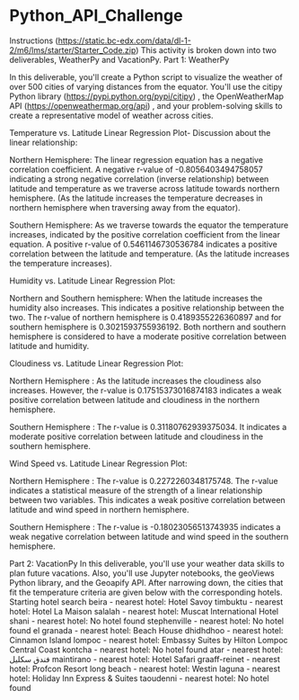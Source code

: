 # Python_API_Challenge

 Instructions
 (https://static.bc-edx.com/data/dl-1-2/m6/lms/starter/Starter_Code.zip)
 This activity is broken down into two deliverables, WeatherPy and VacationPy.
 Part 1: WeatherPy
 
  In this deliverable, you'll create a Python script to visualize the weather of over 500 cities of varying distances from the
 equator. You'll use the citipy Python library (https://pypi.python.org/pypi/citipy) , the OpenWeatherMap API (https://openweathermap.org/api) , and your problem-solving skills to create a representative model of weather across cities. 
 
 Temperature vs. Latitude Linear Regression Plot- Discussion about the linear relationship:

Northern Hemisphere: The linear regression equation has a negative correlation coefficient. A negative r-value of -0.8056403494758057 indicating a strong negative correlation (inverse relationship) between latitude and temperature as we traverse across latitude towards northern hemisphere. (As the latitude increases the temperature decreases in northern hemisphere when traversing away from the equator).

Southern Hemisphere: As we traverse towards the equator the temperature increases, indicated by the positive correlation coefficient from the linear equation. A positive r-value of 0.5461146730536784 indicates a positive correlation between the latitude and temperature. (As the latitude increases the temperature increases).

Humidity vs. Latitude Linear Regression Plot:

Northern and Southern hemisphere: When the latitude increases the humidity also increases. This indicates a positive relationship between the two. The r-value of northern hemisphere is 0.4189355226360897 and for southern hemisphere is 0.3021593755936192. Both northern and southern hemisphere is considered to have a moderate positive correlation between latitude and humidity.

Cloudiness vs. Latitude Linear Regression Plot:

Northern Hemisphere : As the latitude increases the cloudiness also increases. However, the r-value is 0.17515373016874183 indicates a weak positive correlation between latitude and cloudiness in the northern hemisphere.

Southern Hemisphere : The r-value is 0.31180762939375034. It indicates a moderate positive correlation between latitude and cloudiness in the southern hemisphere.

Wind Speed vs. Latitude Linear Regression Plot:

Northern Hemisphere : The r-value is 0.2272260348175748. The r-value indicates a statistical measure of the strength of a linear relationship between two variables. This indicates a weak positive correlation between latitude and wind speed in northern hemisphere.

Southern Hemisphere : The r-value is -0.18023056513743935 indicates a weak negative correlation between latitude and wind speed in the southern hemisphere.

Part 2: VacationPy
 In this deliverable, you'll use your weather data skills to plan future vacations. Also, you'll use Jupyter notebooks, the
 geoViews Python library, and the Geoapify API.
After narrowing down, the cities that fit the temperature criteria are given below with the corresponding hotels.
 Starting hotel search
beira - nearest hotel: Hotel Savoy
timbuktu - nearest hotel: Hotel La Maison
salalah - nearest hotel: Muscat International Hotel
shani - nearest hotel: No hotel found
stephenville - nearest hotel: No hotel found
el granada - nearest hotel: Beach House
dhidhdhoo - nearest hotel: Cinnamon Island
lompoc - nearest hotel: Embassy Suites by Hilton Lompoc Central Coast
kontcha - nearest hotel: No hotel found
atar - nearest hotel: فندق سكليل
maintirano - nearest hotel: Hotel Safari
graaff-reinet - nearest hotel: Profcon Resort
long beach - nearest hotel: Westin
laguna - nearest hotel: Holiday Inn Express & Suites
taoudenni - nearest hotel: No hotel found
